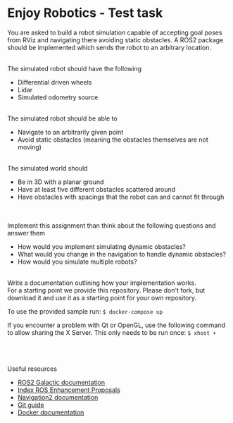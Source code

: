 # Enjoy Robotics - Test task

You are asked to build a robot simulation capable of accepting goal poses from RViz and navigating there avoiding static obstacles. A ROS2 package should be implemented which sends the robot to an arbitrary location.

<br/>
The simulated robot should have the following

 - Differential driven wheels
 - Lidar
 - Simulated odometry source


<br/>
The simulated robot should be able to

 - Navigate to an arbitrarily given point
 - Avoid static obstacles (meaning the obstacles themselves are not moving)

 <br/>
 The simulated world should

 - Be in 3D with a planar ground
 - Have at least five different obstacles scattered around
 - Have obstacles with spacings that the robot can and cannot fit through

 <br/>
 <br/>
 Implement this assignment than think about the following questions and answer them

 - How would you implement simulating dynamic obstacles?
 - What would you change in the navigation to handle dynamic obstacles?
 - How would you simulate multiple robots?

<br/>
Write a documentation outlining how your implementation works.

<br/>
For a starting point we provide this repository.
Please don't fork, but download it and use it as a starting point for your own repository.

To use the provided sample run: `$ docker-compose up`

If you encounter a problem with Qt or OpenGL, use the following command to allow sharing the X Server. This only needs to be run once: `$ xhost +`


<br/>
<br/>
<br/>
Useful resources

- [ROS2 Galactic documentation](https://docs.ros.org/en/galactic/index.html)
- [Index ROS Enhancement Proposals](https://ros.org/reps/rep-0000.html)
- [Navigation2 documentation](https://navigation.ros.org/)
- [Git guide](https://git-scm.com/book/en/v2)
- [Docker documentation](https://docs.docker.com/)
